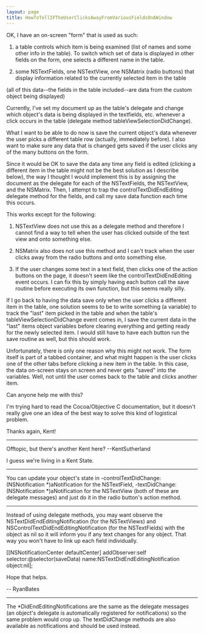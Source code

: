 ```yaml
---
layout: page
title: HowToTellIFTheUserClicksAwayFromVariousFieldsOnAWindow
---
```


OK, I have an on-screen "form" that is used as such:

1. a table controls which item is being examined (list of names and some other info in the table). To switch which set of data is displayed in other fields on the form, one selects a different name in the table.

2. some NSTextFields, one NSTextView, one NSMatrix (radio buttons) that display information related to the currently selected item in the table

(all of this data--the fields in the table included--are data from the custom object being displayed)

Currently, I've set my document up as the table's delegate and change which object's data is being displayed in the textfields, etc. whenever a click occurs in the table (delegate method tableViewSelectionDidChange).

What I want to be able to do now is save the current object's data whenever the user picks a different table row (actually, immediately before). I also want to make sure any data that is changed gets saved if the user clicks any of the many buttons on the form.

Since it would be OK to save the data any time any field is edited (clicking a different item in the table might not be the best solution as I describe below), the way I thought I would implement this is by assigning the document as the delegate for each of the NSTextFields, the NSTextView, and the NSMatrix. Then, I attempt to trap the controlTextDidEndEditing delegate method for the fields, and call my save data function each time this occurs.

This works except for the following:

1. NSTextView does not use this as a delegate method and therefore I cannot find a way to tell when the user has clicked outside of the text view and onto something else.

2. NSMatrix also does not use this method and I can't track when the user clicks away from the radio buttons and onto something else.

3. If the user changes some text in a text field, then clicks one of the action buttons on the page, it doesn't seem like the controlTextDidEndEditing event occurs. I can fix this by simply having each button call the save routine before executing its own function, but this seems really silly.

If I go back to having the data save only when the user clicks a different item in the table, one solution seems to be to write something (a variable) to track the "last" item picked in the table and when the table's tableViewSelectionDidChange event comes in, I save the current data in the "last" items object variables before clearing everything and getting ready for the newly selected item. I would still have to have each button run the save routine as well, but this should work. 

Unfortunately, there is only one reason why this might not work. The form itself is part of a tabbed container, and what might happen is the user clicks one of the other tabs before clicking a new item in the table. In this case, the data on-screen stays on screen and never gets "saved" into the variables. Well, not until the user comes back to the table and clicks another item.

Can anyone help me with this? 

I'm trying hard to read the Cocoa/Objective C documentation, but it doesn't really give one an idea of the best way to solve this kind of logistical problem.

Thanks again,
Kent!

----

Offtopic, but there's another Kent here? --KentSutherland

I guess we're living in a Kent State.

----

You can update your object's state in     -controlTextDidChange:(NSNotification *)aNotification for the NSTextField,     -textDidChange:(NSNotification *)aNotification for the NSTextView (both of these are delegate messages) and just do it in the radio button's action method.

----

Instead of using delegate methods, you may want observe the NSTextDidEndEditingNotification (for the NSTextViews) and NSControlTextDidEndEditingNotification (for the NSTextFields) with the object as nil so it will inform you if any text changes for any object. That way you won't have to link up each field individually.

    
[[NSNotificationCenter defaultCenter] addObserver:self
		selector:@selector(saveData)
		name:NSTextDidEndEditingNotification
		object:nil];


Hope that helps.

-- RyanBates

----

The *DidEndEditingNotifications are the same as the delegate messages (an object's delegate is automatically registered for notifications) so the same problem would crop up. The textDidChange methods are also available as notifications and should be used instead.

